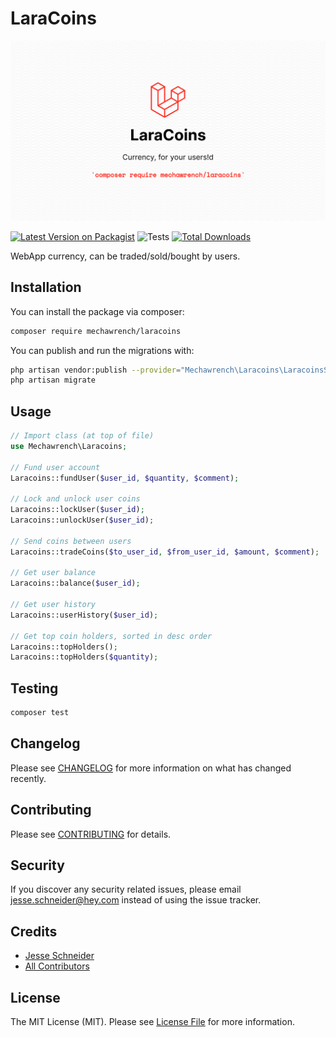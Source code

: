 # LaraCoins

![LaraCoins Package](docs/LaraCoins.png "LaraCoins Package")

[![Latest Version on Packagist](https://img.shields.io/packagist/v/mechawrench/laracoins.svg?style=flat-square)](https://packagist.org/packages/mechawrench/laracoins)
![Tests](https://github.com/mechawrench/laracoins/workflows/Tests/badge.svg)
[![Total Downloads](https://img.shields.io/packagist/dt/mechawrench/laracoins.svg?style=flat-square)](https://packagist.org/packages/mechawrench/laracoins)


WebApp currency, can be traded/sold/bought by users.

## Installation

You can install the package via composer:

```bash
composer require mechawrench/laracoins
```

You can publish and run the migrations with:

```bash
php artisan vendor:publish --provider="Mechawrench\Laracoins\LaracoinsServiceProvider" --tag="migrations"
php artisan migrate
```

## Usage

``` php
// Import class (at top of file)
use Mechawrench\Laracoins;

// Fund user account
Laracoins::fundUser($user_id, $quantity, $comment);

// Lock and unlock user coins
Laracoins::lockUser($user_id);
Laracoins::unlockUser($user_id);

// Send coins between users
Laracoins::tradeCoins($to_user_id, $from_user_id, $amount, $comment);

// Get user balance
Laracoins::balance($user_id);

// Get user history
Laracoins::userHistory($user_id);

// Get top coin holders, sorted in desc order
Laracoins::topHolders();
Laracoins::topHolders($quantity);
```

## Testing

``` bash
composer test
```

## Changelog

Please see [CHANGELOG](CHANGELOG.md) for more information on what has changed recently.

## Contributing

Please see [CONTRIBUTING](CONTRIBUTING.md) for details.

## Security

If you discover any security related issues, please email jesse.schneider@hey.com instead of using the issue tracker.

## Credits

- [Jesse Schneider](https://github.com/Mechawrench)
- [All Contributors](../../contributors)

## License

The MIT License (MIT). Please see [License File](LICENSE.md) for more information.
